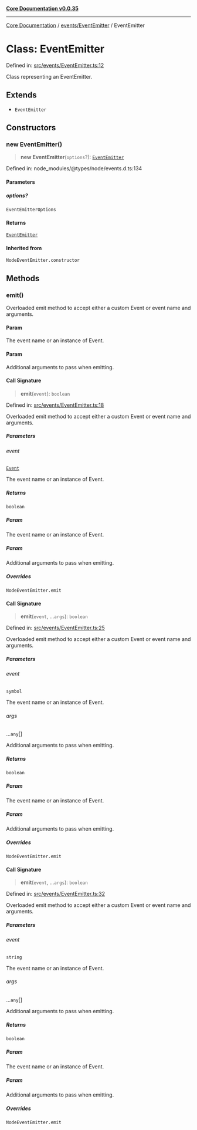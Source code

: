 [**Core Documentation v0.0.35**](../../../README.md)

***

[Core Documentation](../../../modules.md) / [events/EventEmitter](../README.md) / EventEmitter

# Class: EventEmitter

Defined in: [src/events/EventEmitter.ts:12](https://github.com/stonemjs/core/blob/c9d95b58ccfb8efcaba0bed7bbf19084836cc28d/src/events/EventEmitter.ts#L12)

Class representing an EventEmitter.

## Extends

- `EventEmitter`

## Constructors

### new EventEmitter()

> **new EventEmitter**(`options`?): [`EventEmitter`](EventEmitter.md)

Defined in: node\_modules/@types/node/events.d.ts:134

#### Parameters

##### options?

`EventEmitterOptions`

#### Returns

[`EventEmitter`](EventEmitter.md)

#### Inherited from

`NodeEventEmitter.constructor`

## Methods

### emit()

Overloaded emit method to accept either a custom Event or event name and arguments.

#### Param

The event name or an instance of Event.

#### Param

Additional arguments to pass when emitting.

#### Call Signature

> **emit**(`event`): `boolean`

Defined in: [src/events/EventEmitter.ts:18](https://github.com/stonemjs/core/blob/c9d95b58ccfb8efcaba0bed7bbf19084836cc28d/src/events/EventEmitter.ts#L18)

Overloaded emit method to accept either a custom Event or event name and arguments.

##### Parameters

###### event

[`Event`](../../Event/classes/Event.md)

The event name or an instance of Event.

##### Returns

`boolean`

##### Param

The event name or an instance of Event.

##### Param

Additional arguments to pass when emitting.

##### Overrides

`NodeEventEmitter.emit`

#### Call Signature

> **emit**(`event`, ...`args`): `boolean`

Defined in: [src/events/EventEmitter.ts:25](https://github.com/stonemjs/core/blob/c9d95b58ccfb8efcaba0bed7bbf19084836cc28d/src/events/EventEmitter.ts#L25)

Overloaded emit method to accept either a custom Event or event name and arguments.

##### Parameters

###### event

`symbol`

The event name or an instance of Event.

###### args

...`any`[]

Additional arguments to pass when emitting.

##### Returns

`boolean`

##### Param

The event name or an instance of Event.

##### Param

Additional arguments to pass when emitting.

##### Overrides

`NodeEventEmitter.emit`

#### Call Signature

> **emit**(`event`, ...`args`): `boolean`

Defined in: [src/events/EventEmitter.ts:32](https://github.com/stonemjs/core/blob/c9d95b58ccfb8efcaba0bed7bbf19084836cc28d/src/events/EventEmitter.ts#L32)

Overloaded emit method to accept either a custom Event or event name and arguments.

##### Parameters

###### event

`string`

The event name or an instance of Event.

###### args

...`any`[]

Additional arguments to pass when emitting.

##### Returns

`boolean`

##### Param

The event name or an instance of Event.

##### Param

Additional arguments to pass when emitting.

##### Overrides

`NodeEventEmitter.emit`
